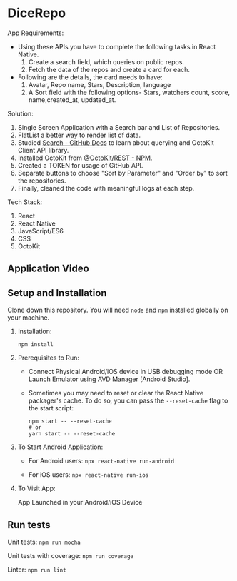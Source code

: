 # DiceRepo

App Requirements:
- Using these APIs you have to complete the following tasks in React Native.
  1. Create a search field, which queries on public repos.
  2. Fetch the data of the repos and create a card for each.   
- Following are the details, the card needs to have:
  1. Avatar, Repo name, Stars, Description, language 
  2. A Sort field with the following options-  Stars, watchers count, score, name,created_at, updated_at.

Solution:
1. Single Screen Application with a Search bar and List of Repositories.
2. FlatList a better way to render list of data.
3. Studied <a href="https://docs.github.com/en/rest/search?apiVersion=2022-11-28#search-repositories">Search - GitHub Docs</a> to learn about querying and OctoKit Client API library.
4. Installed OctoKit from <a href="https://www.npmjs.com/package/@octokit/rest">@OctoKit/REST - NPM</a>.
5. Created a TOKEN for usage of GitHub API.
6. Separate buttons to choose "Sort by Parameter" and "Order by" to sort the repositories.
7. Finally, cleaned the code with meaningful logs at each step.

Tech Stack:
  1. React
  2. React Native
  3. JavaScript/ES6
  4. CSS
  5. OctoKit
  
## Application Video


## Setup and Installation

Clone down this repository. You will need `node` and `npm` installed globally on your machine.  

1. Installation:

    `npm install`    

2. Prerequisites to Run:
    
     - Connect Physical Android/iOS device in USB debugging mode  OR  Launch Emulator using AVD Manager [Android Studio].
     - Sometimes you may need to reset or clear the React Native packager's cache. To do so, you can pass the `--reset-cache` flag to the start script:

          ```
          npm start -- --reset-cache
          # or
          yarn start -- --reset-cache
          ```

3. To Start Android Application:

    * For Android users:
      `npx react-native run-android`

    * For iOS users:
      `npx react-native run-ios`

4. To Visit App: 
    
    App Launched in your Android/iOS Device
    
## Run tests
Unit tests: `npm run mocha`

Unit tests with coverage: `npm run coverage`

Linter: `npm run lint`
